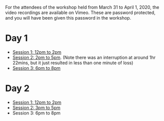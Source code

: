 For the attendees of the workshop held from March 31 to April 1, 2020, the video recordings are available on Vimeo.
These are password protected, and you will have been given this password in the workshop.

# Day 1

* [Session 1: 12pm to 2pm](https://vimeo.com/531273416)
* [Session 2: 2pm to 5pm](https://vimeo.com/531350916). (Note there was an interruption at around 1hr 22mins, but it just resulted in less than one minute of loss)
* [Session 3: 6pm to 8pm](https://vimeo.com/531433711)

# Day 2

* [Session 1: 12pm to 2pm](https://vimeo.com/531796166)
* [Session 2: 3pm to 5pm](https://vimeo.com/531883534)
* Session 3: 6pm to 8pm

